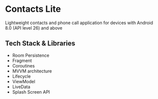 # Contacts Lite
Lightweight contacts and phone call application for devices with Android 8.0 (API level 26) and above

## Tech Stack & Libraries
- Room Persistence
- Fragment
- Coroutines
- MVVM architecture
- Lifecycle
- ViewModel
- LiveData
- Splash Screen API